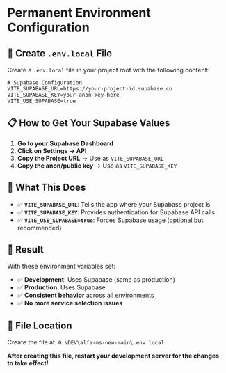 # Permanent Environment Configuration

## 🔧 **Create `.env.local` File**

Create a `.env.local` file in your project root with the following content:

```env
# Supabase Configuration
VITE_SUPABASE_URL=https://your-project-id.supabase.co
VITE_SUPABASE_KEY=your-anon-key-here
VITE_USE_SUPABASE=true
```

## 📋 **How to Get Your Supabase Values**

1. **Go to your Supabase Dashboard**
2. **Click on Settings → API**
3. **Copy the Project URL** → Use as `VITE_SUPABASE_URL`
4. **Copy the anon/public key** → Use as `VITE_SUPABASE_KEY`

## 🎯 **What This Does**

- ✅ **`VITE_SUPABASE_URL`**: Tells the app where your Supabase project is
- ✅ **`VITE_SUPABASE_KEY`**: Provides authentication for Supabase API calls
- ✅ **`VITE_USE_SUPABASE=true`**: Forces Supabase usage (optional but recommended)

## 🚀 **Result**

With these environment variables set:
- ✅ **Development**: Uses Supabase (same as production)
- ✅ **Production**: Uses Supabase
- ✅ **Consistent behavior** across all environments
- ✅ **No more service selection issues**

## 📁 **File Location**

Create the file at: `G:\DEV\alfa-ms-new-main\.env.local`

**After creating this file, restart your development server for the changes to take effect!**
